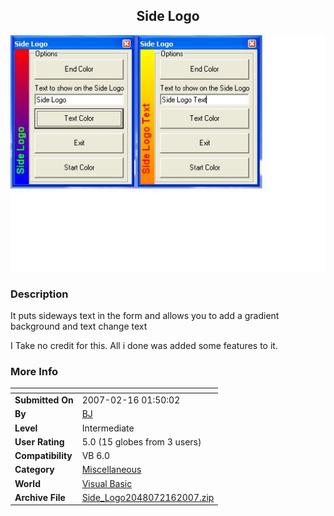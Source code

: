﻿<div align="center">

## Side Logo

<img src="PIC200721614755534.JPG">
</div>

### Description

It puts sideways text in the form and allows you to add a gradient background and text change text

I Take no credit for this. All i done was added some features to it.
 
### More Info
 


<span>             |<span>
---                |---
**Submitted On**   |2007-02-16 01:50:02
**By**             |[BJ](https://github.com/Planet-Source-Code/PSCIndex/blob/master/ByAuthor/bj.md)
**Level**          |Intermediate
**User Rating**    |5.0 (15 globes from 3 users)
**Compatibility**  |VB 6\.0
**Category**       |[Miscellaneous](https://github.com/Planet-Source-Code/PSCIndex/blob/master/ByCategory/miscellaneous__1-1.md)
**World**          |[Visual Basic](https://github.com/Planet-Source-Code/PSCIndex/blob/master/ByWorld/visual-basic.md)
**Archive File**   |[Side\_Logo2048072162007\.zip](https://github.com/Planet-Source-Code/bj-side-logo__1-67872/archive/master.zip)








